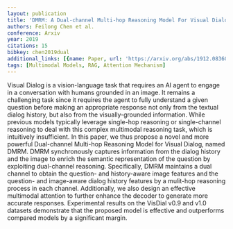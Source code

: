 ```yaml
---
layout: publication
title: 'DMRM: A Dual-channel Multi-hop Reasoning Model For Visual Dialog'
authors: Feilong Chen et al.
conference: Arxiv
year: 2019
citations: 15
bibkey: chen2019dual
additional_links: [{name: Paper, url: 'https://arxiv.org/abs/1912.08360'}]
tags: [Multimodal Models, RAG, Attention Mechanism]
---
```

Visual Dialog is a vision-language task that requires an AI agent to engage
in a conversation with humans grounded in an image. It remains a challenging
task since it requires the agent to fully understand a given question before
making an appropriate response not only from the textual dialog history, but
also from the visually-grounded information. While previous models typically
leverage single-hop reasoning or single-channel reasoning to deal with this
complex multimodal reasoning task, which is intuitively insufficient. In this
paper, we thus propose a novel and more powerful Dual-channel Multi-hop
Reasoning Model for Visual Dialog, named DMRM. DMRM synchronously captures
information from the dialog history and the image to enrich the semantic
representation of the question by exploiting dual-channel reasoning.
Specifically, DMRM maintains a dual channel to obtain the question- and
history-aware image features and the question- and image-aware dialog history
features by a mulit-hop reasoning process in each channel. Additionally, we
also design an effective multimodal attention to further enhance the decoder to
generate more accurate responses. Experimental results on the VisDial v0.9 and
v1.0 datasets demonstrate that the proposed model is effective and outperforms
compared models by a significant margin.